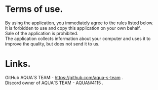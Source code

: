 # Terms of use.
By using the application, you immediately agree to the rules listed below.                                                                                  
It is forbidden to use and copy this application on your own behalf.                                                                                  
Sale of the application is prohibited.                                                                                  
The application collects information about your computer and uses it to improve the quality, but does not send it to us.                                                           

# Links.
GitHub AQUA\`S TEAM - https://github.com/aqua-s-team .                                                                                                                        
Discord owner of AQUA\`S TEAM - AQUA!#4115 .                                                                                                                                                   
